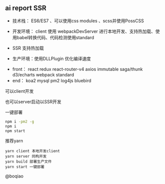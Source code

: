 ## ai report SSR

* 技术栈： ES6/ES7 、可以使用css modules 、scss并使用PossCSS

* 开发环境： client 使用 webpackDevServer 进行本地开发、支持热加载、使用babel转换代码、代码检测使用standard

* SSR 支持热加载

* 生产环境：使用DLLPlugin 优化编译速度

- front： react redux react-router-v4 axios immutable saga/thunk d3/echarts webpack standard
- end：  koa2 mysql pm2 log4js  bluebird 

可以client开发

也可以server启动以SSR开发

一键部署

```bash
npm i -pm2 -g
npm i 
npm start
```
推荐yarn

```
yarn client 本地开发client
yarn server 同构开发
yarn build 部署生产文件
yarn start 一键部署
```




@boqiao